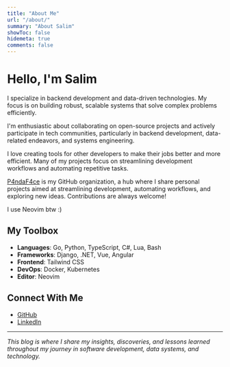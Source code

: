 ```yaml
---
title: "About Me"
url: "/about/"
summary: "About Salim"
showToc: false
hidemeta: true
comments: false
---
```


# Hello, I'm Salim

I specialize in backend development and data-driven technologies. My focus is on building robust, scalable systems that solve complex problems efficiently.

I'm enthusiastic about collaborating on open-source projects and actively participate in tech communities, particularly in backend development, data-related endeavors, and systems engineering.

I love creating tools for other developers to make their jobs better and more efficient. Many of my projects focus on streamlining development workflows and automating repetitive tasks.

[P4ndaF4ce](https://github.com/P4ndaF4ce) is my GitHub organization, a hub where I share personal projects aimed at streamlining development, automating workflows, and exploring new ideas. Contributions are always welcome!

I use Neovim btw :)

## My Toolbox

- **Languages**: Go, Python, TypeScript, C#, Lua, Bash
- **Frameworks**: Django, .NET, Vue, Angular
- **Frontend**: Tailwind CSS
- **DevOps**: Docker, Kubernetes
- **Editor**: Neovim

## Connect With Me

- [GitHub](https://github.com/54l1m)
- [LinkedIn](https://linkedin.com/in/mhsalimi)

---

_This blog is where I share my insights, discoveries, and lessons learned throughout my journey in software development, data systems, and technology._
